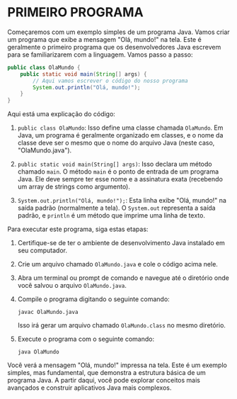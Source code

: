 # PRIMEIRO PROGRAMA
Começaremos com um exemplo simples de um programa Java. Vamos criar um programa que exibe a mensagem "Olá, mundo!" na tela. Este é geralmente o primeiro programa que os desenvolvedores Java escrevem para se familiarizarem com a linguagem. Vamos passo a passo:

```java
public class OlaMundo {
    public static void main(String[] args) {
        // Aqui vamos escrever o código do nosso programa
        System.out.println("Olá, mundo!");
    }
}
```

Aqui está uma explicação do código:

1. `public class OlaMundo`: Isso define uma classe chamada `OlaMundo`. Em Java, um programa é geralmente organizado em classes, e o nome da classe deve ser o mesmo que o nome do arquivo Java (neste caso, "OlaMundo.java").

2. `public static void main(String[] args)`: Isso declara um método chamado `main`. O método `main` é o ponto de entrada de um programa Java. Ele deve sempre ter esse nome e a assinatura exata (recebendo um array de strings como argumento).

3. `System.out.println("Olá, mundo!");`: Esta linha exibe "Olá, mundo!" na saída padrão (normalmente a tela). O `System.out` representa a saída padrão, e `println` é um método que imprime uma linha de texto.

Para executar este programa, siga estas etapas:

1. Certifique-se de ter o ambiente de desenvolvimento Java instalado em seu computador.

2. Crie um arquivo chamado `OlaMundo.java` e cole o código acima nele.

3. Abra um terminal ou prompt de comando e navegue até o diretório onde você salvou o arquivo `OlaMundo.java`.

4. Compile o programa digitando o seguinte comando:

   ```
   javac OlaMundo.java
   ```

   Isso irá gerar um arquivo chamado `OlaMundo.class` no mesmo diretório.

5. Execute o programa com o seguinte comando:

   ```
   java OlaMundo
   ```

Você verá a mensagem "Olá, mundo!" impressa na tela. Este é um exemplo simples, mas fundamental, que demonstra a estrutura básica de um programa Java. A partir daqui, você pode explorar conceitos mais avançados e construir aplicativos Java mais complexos.